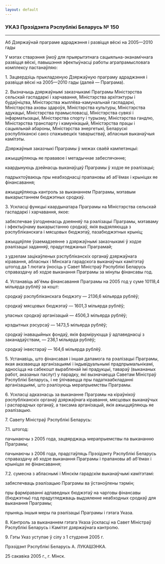 ```yaml
---
layout: default
---
```


### УКАЗ Прэзідэнта Рэспублікі Беларусь № 150

****

<span class="underline"></span>

Аб Дзяржаўнай праграме адраджэння і развіцця вёскі на 2005—2010 гады

У мэтах стварэння ўмоў для прыярытэтнага сацыяльна-эканамічнага развіцця
вёскі, павышэння эфектыўнасці работы аграпрамысловага комплексу
пастанаўляю:

1\. Зацвердзіць прыкладзеную Дзяржаўную праграму адраджэння і развіцця
вёскі на 2005—2010 гады (далей — Праграма).

2\. Вызначыць дзяржаўнымі заказчыкамі Праграмы Міністэрства сельскай
гаспадаркі і харчавання, Міністэрства архітэктуры і будаўніцтва,
Міністэрства жыллёва-камунальнай гаспадаркі, Міністэрства аховы
здароўя, Міністэрства культуры, Міністэрства адукацыі, Міністэрства
прамысловасці, Міністэрства сувязі і інфарматызацыі, Міністэрства спорту
і турызму, Міністэрства гандлю, Міністэрства транспарту і камунікацый,
Міністэрства працы і сацыяльнай абароны, Міністэрства энергетыкі,
Беларускі рэспубліканскі саюз спажывецкіх таварыстваў, абласныя
выканаўчыя камітэты.

Дзяржаўныя заказчыкі Праграмы ў межах сваёй кампетэнцыі:

ажыццяўляюць яе прававое і метадычнае забеспячэнне;

каардынуюць дзейнасць выканаўцаў Праграмы ў ходзе яе рэалізацыі;

падрыхтоўваюць пры неабходнасці прапановы аб аб'ёмах і крыніцах яе
фінансавання;

ажыццяўляюць кантроль за выкананнем Праграмы, мэтавым выкарыстаннем
бюджэтных сродкаў.

3\. Ускласці функцыі каардынатара Праграмы на Міністэрства сельскай
гаспадаркі і харчавання, якое:

забяспечвае ўзгодненасць дзеянняў па рэалізацыі Праграмы, мэтаваму і
эфектыўнаму выкарыстанню сродкаў, якія выдзяляюцца з
рэспубліканскага і мясцовых бюджэтаў, пазабюджэтных
крыніц;

ажыццяўляе ўзаемадзеянне з дзяржаўнымі заказчыкамі ў ходзе рэалізацыі
заданняў, прадугледжаных Праграмай;

з удзелам зацікаўленых рэспубліканскіх органаў дзяржаўнага кіравання,
абласных і Мінскага гарадскога выканаўчых камітэтаў штогод да 1
лютага ўносіць у Савет Міністраў Рэспублікі Беларусь справаздачу
аб ходзе выканання Праграмы за мінулы фінансавы год.

4\. Устанавіць аб'ёмы фінансавання Праграмы на 2005 год у суме 10118,4
мільярда рублёў за кошт:

сродкаў рэспубліканскага бюджэту — 2136,6 мільярда рублёў;

сродкаў мясцовых бюджэтаў — 1601,3 мільярда рублёў;

уласных сродкаў арганізацый — 4506,3 мільярда рублёў;

крэдытных рэсурсаў — 1473,5 мільярда рублёў;

сродкаў інавацыйных фондаў, якія фарміруюцца ў адпаведнасці з
заканадаўствам, — 236,1 мільярда рублёў;

сродкаў інвестараў — 164,6 мільярда рублёў.

5\. Устанавіць, што фінансавая і іншая дапамога па рэалізацыі Праграмы,
якая аказваецца арганізацыямі і індывідуальнымі прадпрымальнікамі,
адносіцца на сабекошт вырабленай імі прадукцыі, тавараў (выкананых
работ, аказаных паслуг) у парадку, які вызначаецца Саветам Міністраў
Рэспублікі Беларусь, і не ўлічваецца пры падаткаабкладанні
арганізацыямі, што рэалізуюць мерапрыемствы Праграмы.

6\. Ускласці адказнасць за выкананне Праграмы на кіраўнікоў
рэспубліканскіх органаў дзяржаўнага кіравання, мясцовых
выканаўчых і распарадчых органаў, а таксама арганізацый, якія
ажыццяўляюць яе рэалізацыю.

7\. Савету Міністраў Рэспублікі Беларусь:

7.1. штогод:

пачынаючы з 2005 года, зацвярджаць мерапрыемствы па выкананню Праграмы;

пачынаючы з 2006 года, прадстаўляць Прэзідэнту Рэспублікі Беларусь
справаздачу аб ходзе выканання Праграмы і прапановы аб аб'ёмах і
крыніцах яе фінансавання;

7.2. сумесна з абласнымі і Мінскім гарадскім выканаўчымі камітэтамі:

забяспечваць рэалізацыю Праграмы ва ўстаноўлены тэрмін;

пры фарміраванні адпаведных бюджэтаў на чарговы фінансавы (бюджэтны) год
прадугледжваць выдзяленне неабходных сродкаў для выканання Праграмы;

прыняць іншыя меры па рэалізацыі Праграмы і гэтага Указа.

8\. Кантроль за выкананнем гэтага Указа ўскласці на Савет Міністраў
Рэспублікі Беларусь і Камітэт дзяржаўнага кантролю.

9\. Гэты Указ уступае ў сілу з 1 студзеня 2005 г.

Прэзідэнт Рэспублікі Беларусь А. ЛУКАШЭНКА.

25 сакавіка 2005 г., г. Мінск.
